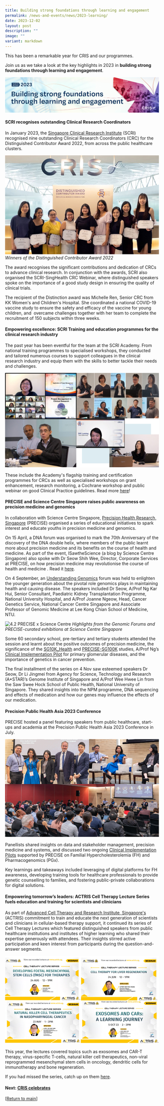 ```yaml
---
title: Building strong foundations through learning and engagement
permalink: /news-and-events/news/2023-learning/
date: 2023-12-02
layout: post
description: ""
image: ""
variant: markdown
---
```

This has been a remarkable year for CRIS and our programmes. 

Join us as we take a look at the key highlights in 2023 in **building strong foundations through learning and engagement**.

![](/images/Resources_News/231203%20Year%20in%20review/CRIS_YIR_Banner_3_Learning.jpg)

#### **SCRI recognises outstanding Clinical Research Coordinators**

In January 2023, the [Singapore Clinical Research Institute](https://scri.edu.sg) (SCRI) recognised nine outstanding Clinical Research Coordinators (CRC) for the Distinguished Contributor Award 2022, from across the public healthcare clusters. 

![](/images/Resources_News/231203%20Year%20in%20review/4_1_crc.jpg)
*Winners of the Distinguished Contributor Award 2022*

The award recognises the significant contributions and dedication of CRCs to advance clinical research. In conjunction with the awards, SCRI also organised the SCRI-SingHealth CRC Webinar, where distinguished speakers spoke on the importance of a good study design in ensuring the quality of clinical trials.

The recipient of the Distinction award was Michelle Ren, Senior CRC from KK Women's and Children's Hospital. She coordinated a national COVID-19 vaccine study to ensure the safety and efficacy of the vaccine for young children, and  overcame challenges together with her team to complete the recruitment of 150 subjects within three weeks.

#### **Empowering excellence: SCRI Training and education programmes for the clinical research industry**

The past year has been eventful for the team at the SCRI Academy. From national training programmes to specialised workshops, they conducted and tailored numerous courses to support colleagues in the clinical research industry and equip them with the skills to better tackle their needs and challenges.

![](/images/Resources_News/231203%20Year%20in%20review/4_5_scri.png)

These include the Academy's flagship training and certification programmes for CRCs as well as specialised workshops on grant enhancement, research monitoring, a Cochrane workshop and public webinar on good Clinical Practice guidelines. Read more [here](https://www.linkedin.com/posts/singaporeclinicalresearchinstitute\_happyteachersday-trainers-educator-activity-7112660747536482305-GtCY)!

#### **PRECISE and Science Centre Singapore raises public awareness on precision medicine and genomics**

In collaboration with Science Centre Singapore, [Precision Health Research, Singapore](https://npm.sg) (PRECISE) organised a series of educational initiatives to spark interest and educate youths in precision medicine and genomics. 

On 15 April, a DNA forum was organised to mark the 70th Anniversary of the discovery of the DNA double helix, where members of the public learnt more about precision medicine and its benefits on the course of health and medicine. As part of the event, ISawtheScience (a blog by Science Centre Singapore) also spoke with Dr Seow Shih Wee, Director, Corporate Services at PRECISE, on how precision medicine may revolutionise the course of health and medicine . Read it [here](https://blog.science.edu.sg/2023/06/22/ists-asks-precision-medicine).

On 4 September, an [Understanding Genomics](https://blog.science.edu.sg/2023/09/04/understanding-genomics/) forum was held to enlighten the younger generation about the pivotal role genomics plays in maintaining health and causing disease. The speakers included Dr Seow, A/Prof Ng Kar Hui, Senior Consultant, Paediatric Kidney Transplantation Programme, National University Hospital, and A/Prof Joanne Ngeow, Head, Cancer Genetics Service, National Cancer Centre Singapore and Associate Professor of Genomic Medicine at Lee Kong Chian School of Medicine, NTU.

![4.2 PRECISE x Science Centre](/images/Resources\_News/231203%20Year%20in%20review/4\_2\_PRECISE\_SCS.png)
*Highlights from the Genomic Forums and PRECISE-curated exhibitions at Science Centre Singapore*

Some 60 secondary school, pre-tertiary and tertiary students attended the session and learnt about the positive outcomes of precision medicine, the significance of the [SG10K_Health](https://www.npm.sg/sg10k-discoveries-from-mapping-10000-genomes/) and [PRECISE-SG100K](https://www.npm.sg/sg100k-translating-insights-from-100000-genomic-data-sets-into-improved-health-strategies/) studies, A/Prof Ng’s [Clinical Implementation Pilot](https://www.npm.sg/cip/) for primary glomerular diseases, and the importance of genetics in cancer prevention.

The final installment of the series on 4 Nov saw esteemed speakers Dr Seow, Dr Li Jingmei from Agency for Science, Technology and Research (A*STAR)’s Genome Institute of Singapore and A/Prof Wee Hwee Lin from the Saw Swee Hock School of Public Health, National University of Singapore. They shared insights into the NPM programme, DNA sequencing and effects of medication and how our genes may influence the effects of our medication.



#### **Precision Public Health Asia 2023 Conference**

PRECISE hosted a panel featuring speakers from public healthcare, start-ups and academia at the Precision Public Health Asia 2023 Conference in July. 

![](/images/Resources_News/231203%20Year%20in%20review/4_3_Precision_public_health.png)

Panellists shared insights on data and stakeholder management, precision medicine and systems, and discussed two ongoing [Clinical Implementation Pilots](https://www.npm.sg/cip/) supported by PRECISE on Familial Hypercholesterolemia (FH) and Pharmacogenomics (PGx). 

Key learnings and takeaways included leveraging of digital platforms for FH awareness, developing training tools for healthcare professionals to provide genetic counselling to families, and fostering public-private collaborations for digital solutions.


#### **Empowering tomorrow’s leaders: ACTRIS Cell Therapy Lecture Series fuels education and training for scientists and clinicians**

As part of [Advanced Cell Therapy and Research Institute, Singapore's](https://actris.sg) (ACTRIS) commitment to train and educate the next generation of scientists and clinicians in cellular-based therapy support, it continued its series of Cell Therapy Lectures which featured distinguished speakers from public healthcare institutions and institutes of higher learning who shared their expertise generously with attendees. Their insights stirred active participation and keen interest from participants during the question-and-answer segments.

![](/images/Resources_News/231203%20Year%20in%20review/4_4_ACTRIS_lectures.png)

This year, the lectures covered topics such as exosomes and CAR-T therapy, virus-specific T-cells, natural killer cell therapeutics, non-viral reprogrammed mesenchymal stem cells in oncology, dendritic cells for immunotherapy and bone regeneration.  

If you had missed the series, catch up on them [here](https://www.actris.sg/newsroom-and-events/learning-portal/).

#### **Next: [CRIS celebrates](/news-and-events/news/2023-onecris/)**

[[Return to main](/news-and-events/news/2023-year-in-review/)]